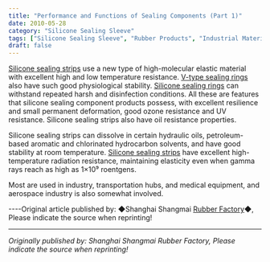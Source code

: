 ```yaml
---
title: "Performance and Functions of Sealing Components (Part 1)"
date: 2010-05-28
category: "Silicone Sealing Sleeve"
tags: ["Silicone Sealing Sleeve", "Rubber Products", "Industrial Materials"]
draft: false
---
```


[Silicone sealing strips](http://www.smpolymer.com/guijiaomifengtiao/) use a new type of high-molecular elastic material with excellent high and low temperature resistance. [V-type sealing rings](http://www.smpolymer.com/) also have such good physiological stability. [Silicone sealing rings](http://www.smpolymer.com/) can withstand repeated harsh and disinfection conditions. All these are features that silicone sealing component products possess, with excellent resilience and small permanent deformation, good ozone resistance and UV resistance. Silicone sealing strips also have oil resistance properties.

Silicone sealing strips can dissolve in certain hydraulic oils, petroleum-based aromatic and chlorinated hydrocarbon solvents, and have good stability at room temperature. [Silicone sealing strips](http://www.smpolymer.com/guijiaomifengtiao/) have excellent high-temperature radiation resistance, maintaining elasticity even when gamma rays reach as high as 1×10⁹ roentgens.

Most are used in industry, transportation hubs, and medical equipment, and aerospace industry is also somewhat involved.

----Original article published by: ◆Shanghai Shangmai [Rubber Factory](http://www.smpolymer.com/)◆, Please indicate the source when reprinting!

---

*Originally published by: Shanghai Shangmai Rubber Factory, Please indicate the source when reprinting!*